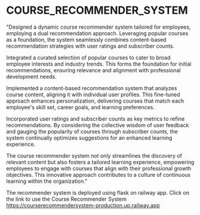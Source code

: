 # COURSE_RECOMMENDER_SYSTEM

"Designed a dynamic course recommender system tailored for employees, employing a dual recommendation approach. Leveraging popular courses as a foundation, the system seamlessly combines content-based recommendation strategies with user ratings and subscriber counts.

Integrated a curated selection of popular courses to cater to broad employee interests and industry trends. This forms the foundation for initial recommendations, ensuring relevance and alignment with professional development needs.

Implemented a content-based recommendation system that analyzes course content, aligning it with individual user profiles. This fine-tuned approach enhances personalization, delivering courses that match each employee's skill set, career goals, and learning preferences.

Incorporated user ratings and subscriber counts as key metrics to refine recommendations. By considering the collective wisdom of user feedback and gauging the popularity of courses through subscriber counts, the system continually optimizes suggestions for an enhanced learning experience.

The course recommender system not only streamlines the discovery of relevant content but also fosters a tailored learning experience, empowering employees to engage with courses that align with their professional growth objectives. This innovative approach contributes to a culture of continuous learning within the organization."

The recommender system is deployed using flask on railway app. Click on the link to use the Course Recommender System
https://courserecommendersystem-production.up.railway.app
